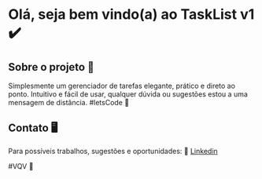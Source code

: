 # Olá, seja bem vindo(a) ao TaskList v1 ✔️

## Sobre o projeto :book:
Simplesmente um gerenciador de tarefas elegante, prático e direto ao ponto.
Intuitivo e fácil de usar, qualquer dúvida ou sugestões estou a uma mensagem de distância.
#letsCode 🚀

## Contato 🖥️
Para possíveis trabalhos, sugestões e oportunidades: 🤙 [Linkedin](https://www.linkedin.com/in/alissonooliveira/)

#VQV 🎯

